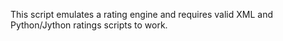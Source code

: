 This script emulates a rating engine and requires valid XML and Python/Jython ratings scripts to work.
